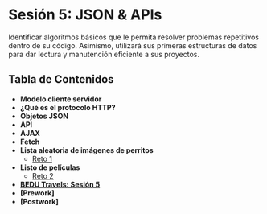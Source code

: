 # Sesión 5: JSON & APIs

Identificar algoritmos básicos que le permita resolver problemas repetitivos dentro de su código. Asimismo, utilizará sus primeras estructuras de datos para dar lectura y manutención eficiente a sus proyectos.

## Tabla de Contenidos

* **Modelo cliente servidor**
* **¿Qué es el protocolo HTTP?**
* **Objetos JSON**
* **API**
* **AJAX**
* **Fetch**
* **Lista aleatoria de imágenes de perritos**
  * [Reto 1](https://github.com/mikenieva/B1-Programacion-Con-Javascript-Expert/tree/82ec53b80121382cff58ce71e1e3d023ee6e10b6/sesion5-json-y-apis/reto1/README.md)
* **Listo de películas**
  * [Reto 2](https://github.com/mikenieva/B1-Programacion-Con-Javascript-Expert/tree/82ec53b80121382cff58ce71e1e3d023ee6e10b6/sesion5-json-y-apis/reto2/README.md)
* [**BEDU Travels: Sesión 5**](https://github.com/mikenieva/B1-Programacion-Con-Javascript-Expert/blob/master/BEDU-Travels.md#sesi%C3%B3n-5-json-y-apis)
* **\[Prework\]**
* **\[Postwork\]**

